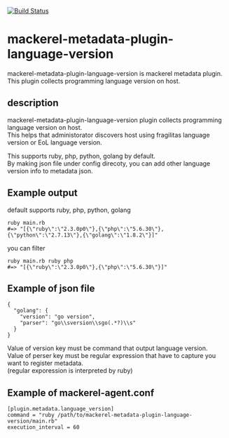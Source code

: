 [![Build Status](https://travis-ci.org/littlekbt/mackerel-metadata-plugin-language-version.svg?branch=master)](https://travis-ci.org/littlekbt/mackerel-metadata-plugin-language-version)

# mackerel-metadata-plugin-language-version

mackerel-metadata-plugin-language-version is mackerel metadata plugin.  
This plugin collects programming language version on host.

## description
mackerel-metadata-plugin-language-version plugin collects programming language version on host.  
This helps that administorator discovers host using fragilitas language version or EoL language version.  

This supports ruby, php, python, golang by default.  
By making json file under config direcoty, you can add other language version info to metadata json.  

## Example output
default supports ruby, php, python, golang
```
ruby main.rb
#=> "[{\"ruby\":\"2.3.0p0\"},{\"php\":\"5.6.30\"},{\"python\":\"2.7.13\"},{\"golang\":\"1.8.2\"}]"
```

you can filter
```
ruby main.rb ruby php
#=> "[{\"ruby\":\"2.3.0p0\"},{\"php\":\"5.6.30\"}]"
```

## Example of json file

```
{
  "golang": {
    "version": "go version",
    "parser": "go\\sversion\\sgo(.*?)\\s"
  }
}
```

Value of version key must be command that output language version.  
Value of perser key must be regular expression that have to capture you want to register metadata.  
(regular exporession is interpreted by ruby)

## Example of mackerel-agent.conf

```
[plugin.metadata.language_version]
command = "ruby /path/to/mackerel-metadata-plugin-language-version/main.rb"
execution_interval = 60
```
